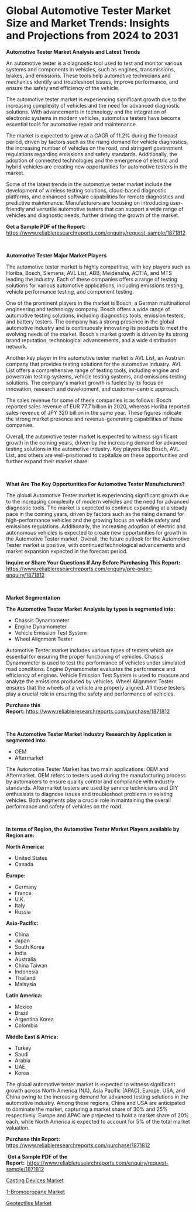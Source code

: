 <p><h1>Global Automotive Tester Market Size and Market Trends: Insights and Projections from 2024 to 2031</h1></p><p><strong>Automotive Tester Market Analysis and Latest Trends</strong></p>
<p><p>An automotive tester is a diagnostic tool used to test and monitor various systems and components in vehicles, such as engines, transmissions, brakes, and emissions. These tools help automotive technicians and mechanics identify and troubleshoot issues, improve performance, and ensure the safety and efficiency of the vehicle.</p><p>The automotive tester market is experiencing significant growth due to the increasing complexity of vehicles and the need for advanced diagnostic solutions. With advancements in technology and the integration of electronic systems in modern vehicles, automotive testers have become essential tools for automotive repair and maintenance.</p><p>The market is expected to grow at a CAGR of 11.2% during the forecast period, driven by factors such as the rising demand for vehicle diagnostics, the increasing number of vehicles on the road, and stringent government regulations regarding emissions and safety standards. Additionally, the adoption of connected technologies and the emergence of electric and hybrid vehicles are creating new opportunities for automotive testers in the market.</p><p>Some of the latest trends in the automotive tester market include the development of wireless testing solutions, cloud-based diagnostic platforms, and enhanced software capabilities for remote diagnostics and predictive maintenance. Manufacturers are focusing on introducing user-friendly and versatile automotive testers that can support a wide range of vehicles and diagnostic needs, further driving the growth of the market.</p></p>
<p><strong>Get a Sample PDF of the Report:&nbsp;</strong> <a href="https://www.reliableresearchreports.com/enquiry/request-sample/1871812">https://www.reliableresearchreports.com/enquiry/request-sample/1871812</a></p>
<p>&nbsp;</p>
<p><strong>Automotive Tester Major Market Players</strong></p>
<p><p>The automotive tester market is highly competitive, with key players such as Horiba, Bosch, Siemens, AVL List, ABB, Meidensha, ACTIA, and MTS leading the industry. Each of these companies offers a range of testing solutions for various automotive applications, including emissions testing, vehicle performance testing, and component testing.</p><p>One of the prominent players in the market is Bosch, a German multinational engineering and technology company. Bosch offers a wide range of automotive testing solutions, including diagnostics tools, emission testers, and battery testers. The company has a strong presence in the global automotive industry and is continuously innovating its products to meet the evolving needs of the market. Bosch's market growth is driven by its strong brand reputation, technological advancements, and a wide distribution network.</p><p>Another key player in the automotive tester market is AVL List, an Austrian company that provides testing solutions for the automotive industry. AVL List offers a comprehensive range of testing tools, including engine and powertrain testing systems, vehicle testing systems, and emissions testing solutions. The company's market growth is fueled by its focus on innovation, research and development, and customer-centric approach.</p><p>The sales revenue for some of these companies is as follows: Bosch reported sales revenue of EUR 77.7 billion in 2020, whereas Horiba reported sales revenue of JPY 320 billion in the same year. These figures indicate the strong market presence and revenue-generating capabilities of these companies.</p><p>Overall, the automotive tester market is expected to witness significant growth in the coming years, driven by the increasing demand for advanced testing solutions in the automotive industry. Key players like Bosch, AVL List, and others are well-positioned to capitalize on these opportunities and further expand their market share.</p></p>
<p>&nbsp;</p>
<p><strong>What Are The Key Opportunities For Automotive Tester Manufacturers?</strong></p>
<p><p>The global Automotive Tester market is experiencing significant growth due to the increasing complexity of modern vehicles and the need for advanced diagnostic tools. The market is expected to continue expanding at a steady pace in the coming years, driven by factors such as the rising demand for high-performance vehicles and the growing focus on vehicle safety and emissions regulations. Additionally, the increasing adoption of electric and autonomous vehicles is expected to create new opportunities for growth in the Automotive Tester market. Overall, the future outlook for the Automotive Tester market is positive, with continued technological advancements and market expansion expected in the forecast period.</p></p>
<p><strong>Inquire or Share Your Questions If Any Before Purchasing This Report:</strong> <a href="https://www.reliableresearchreports.com/enquiry/pre-order-enquiry/1871812">https://www.reliableresearchreports.com/enquiry/pre-order-enquiry/1871812</a></p>
<p>&nbsp;</p>
<p><strong>Market Segmentation</strong></p>
<p><strong>The Automotive Tester Market Analysis by types is segmented into:</strong></p>
<p><ul><li>Chassis Dynamometer</li><li>Engine Dynamometer</li><li>Vehicle Emission Test System</li><li>Wheel Alignment Tester</li></ul></p>
<p><p>Automotive Tester market includes various types of testers which are essential for ensuring the proper functioning of vehicles. Chassis Dynamometer is used to test the performance of vehicles under simulated road conditions. Engine Dynamometer evaluates the performance and efficiency of engines. Vehicle Emission Test System is used to measure and analyze the emissions produced by vehicles. Wheel Alignment Tester ensures that the wheels of a vehicle are properly aligned. All these testers play a crucial role in ensuring the safety and performance of vehicles.</p></p>
<p><strong>Purchase this Report:&nbsp;</strong><a href="https://www.reliableresearchreports.com/purchase/1871812">https://www.reliableresearchreports.com/purchase/1871812</a></p>
<p>&nbsp;</p>
<p><strong>The Automotive Tester Market Industry Research by Application is segmented into:</strong></p>
<p><ul><li>OEM</li><li>Aftermarket</li></ul></p>
<p><p>The Automotive Tester Market has two main applications: OEM and Aftermarket. OEM refers to testers used during the manufacturing process by automakers to ensure quality control and compliance with industry standards. Aftermarket testers are used by service technicians and DIY enthusiasts to diagnose issues and troubleshoot problems in existing vehicles. Both segments play a crucial role in maintaining the overall performance and safety of vehicles on the road.</p></p>
<p>&nbsp;</p>
<p><strong>In terms of Region, the Automotive Tester Market Players available by Region are:</strong></p>
<p>
    <p> <strong> North America: </strong>
        <ul>
            <li>United States</li>
            <li>Canada</li>
        </ul>
        </p> 
    <p> <strong> Europe: </strong>
        <ul>
            <li>Germany</li>
            <li>France</li>
            <li>U.K.</li>
            <li>Italy</li>
            <li>Russia</li>
        </ul>
        </p> 
    <p> <strong> Asia-Pacific: </strong>
        <ul>
            <li>China</li>
            <li>Japan</li>
            <li>South Korea</li>
            <li>India</li>
            <li>Australia</li>
            <li>China Taiwan</li>
            <li>Indonesia</li>
            <li>Thailand</li>
            <li>Malaysia</li>
        </ul>
        </p> 
    <p> <strong> Latin America: </strong>
        <ul>
            <li>Mexico</li>
            <li>Brazil</li>
            <li>Argentina Korea</li>
            <li>Colombia</li>
        </ul>
        </p> 
    <p> <strong> Middle East & Africa: </strong>
        <ul>
            <li>Turkey</li>
            <li>Saudi</li>
            <li>Arabia</li>
            <li>UAE</li>
            <li>Korea</li>
        </ul>
    </p>
    </p>
<p><p>The global automotive tester market is expected to witness significant growth across North America (NA), Asia Pacific (APAC), Europe, USA, and China owing to the increasing demand for advanced testing solutions in the automotive industry. Among these regions, China and USA are anticipated to dominate the market, capturing a market share of 30% and 25% respectively. Europe and APAC are projected to hold a market share of 20% each, while North America is expected to account for 5% of the total market valuation.</p></p>
<p><strong>Purchase this Report: </strong><a href="https://www.reliableresearchreports.com/purchase/1871812">https://www.reliableresearchreports.com/purchase/1871812</a></p>
<p>&nbsp;<strong>Get a Sample PDF of the Report:&nbsp;&nbsp;</strong><a href="https://www.reliableresearchreports.com/enquiry/request-sample/1871812">https://www.reliableresearchreports.com/enquiry/request-sample/1871812</a></p>
<p><strong></strong></p>
<p><p><a href="https://view.publitas.com/reportprime-1/casting-devices-market-challenges-opportunities-and-growth-drivers-and-major-market-players-forecasted-for-period-from-2023-2030/">Casting Devices Market</a></p><p><a href="https://view.publitas.com/reportprime-1/1-bromopropane-market-share-market-new-trends-analysis-report-by-type-by-application-by-end-use-by-region-and-segment-forecasts-2023-2030/">1-Bromopropane Market</a></p><p><a href="https://view.publitas.com/reportprime-1/geotextiles-market-challenges-opportunities-and-growth-drivers-and-major-market-players-forecasted-for-period-from-2023-2030/">Geotextiles Market</a></p></p>